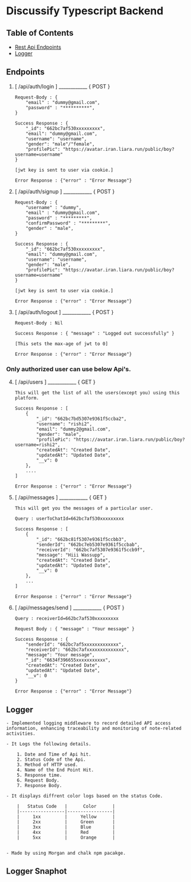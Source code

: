 # Discussify Typescript Backend 

## Table of Contents

- [Rest Api Endpoints](#Endpoints)
- [Logger](#Logger)

## Endpoints

1.  [  /api/auth/login  ] ____________ { POST }

        Request-Body : {
            "email" : "dummy@gmail.com",
            "password" : "**********",
        }

        Success Response : {
            "_id": "662bc7af530xxxxxxxxx",
            "email": "dummy@gmail.com",
            "username": "username",
            "gender": "male"/"female",
            "profilePic": "https://avatar.iran.liara.run/public/boy?username=username"
        }

        [jwt key is sent to user via cookie.]
        
        Error Response : {"error" : "Error Message"}

2.  [  /api/auth/signup  ] ____________ { POST }

        Request-Body : {
            "username" : "dummy",
            "email" : "dummy@gmail.com",
            "password" : "*********",
            "confirmPassword" : "*********",
            "gender" : "male",
        }

        Success Response : {
            "_id": "662bc7af530xxxxxxxxx",
            "email": "dummy@gmail.com",
            "username": "username",
            "gender": "male",
            "profilePic": "https://avatar.iran.liara.run/public/boy?username=username"
        }

        [jwt key is sent to user via cookie.]
        
        Error Response : {"error" : "Error Message"}

3.  [  /api/auth/logout  ] ____________ { POST }

        Request-Body : Nil

        Success Response : { "message" : "Logged out successfully" } 

        [This sets the max-age of jwt to 0]

        Error Response : {"error" : "Error Message"}

### Only authorized user can use below Api's.

4.  [  /api/users  ] ____________ { GET }
        
        This will get the list of all the users(except you) using this platform.

        Success Response : [
            {
                "_id": "662bc7bd5307e9361f5ccba2",
                "username": "rishi2",
                "email": "dummy2@gmail.com",
                "gender": "male",
                "profilePic": "https://avatar.iran.liara.run/public/boy?username=rishi2",
                "createdAt": "Created Date",
                "updatedAt": "Updated Date",
                "__v": 0
            },
            ....
        ]
        
        Error Response : {"error" : "Error Message"}

4.  [  /api/messages  ] ____________ { GET }

        This will get you the messages of a particular user.

        Query : userToChatId=662bc7af530xxxxxxxxx
        
        Success Response : [
            {
                "_id": "662bc81f5307e9361f5ccbb3",
                "senderId": "662bc7eb5307e9361f5ccbab",
                "receiverId": "662bc7af5307e9361f5ccb9f",
                "message": "Hiii Wassupp",
                "createdAt": "Created Date",
                "updatedAt": "Updated Date",
                "__v": 0
            },
            ...
        ]
        
        Error Response : {"error" : "Error Message"}

5.  [  /api/messages/send  ] ____________ { POST }

        Query : receiverId=662bc7af530xxxxxxxxx

        Request Body : { "message" : "Your message" }
        
        Success Response : {
            "senderId": "662bc7af5xxxxxxxxxxxxx",
            "receiverId": "662bc7afxxxxxxxxxxxxxx",
            "message": "Your message",
            "_id": "6634f396655xxxxxxxxxxx",
            "createdAt": "Created Date",
            "updatedAt": "Updated Date",
            "__v": 0
        }
        
        Error Response : {"error" : "Error Message"} 

## Logger
    
    - Implemented logging middleware to record detailed API access information, enhancing traceability and monitoring of note-related activities.

    - It Logs the following details.

        1. Date and Time of Api hit.
        2. Status Code of the Api.
        3. Method of HTTP used.
        4. Name of the End Point Hit.
        5. Response time.
        6. Request Body.
        7. Response Body.

    - It displays diffrent color logs based on the status Code.

        |   Status Code   |      Color      |
        |-----------------|-----------------|
        |     1xx         |     Yellow      |
        |     2xx         |     Green       |
        |     3xx         |     Blue        |
        |     4xx         |     Red         |
        |     5xx         |     Orange      |

      
    - Made by using Morgan and chalk npm pacakge.

## Logger Snaphot  
